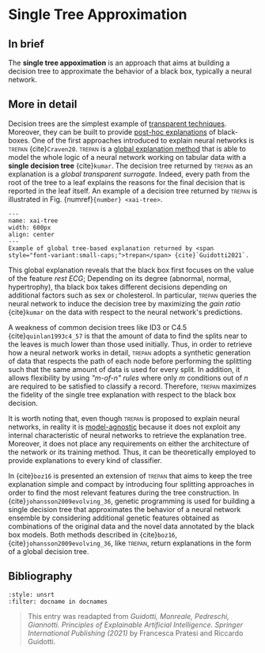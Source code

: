 # Single Tree Approximation

## In brief

The **single tree appoximation** is an approach that aims at building a decision tree to approximate the behavior of a black box, typically a neural network.

## More in detail

Decision trees are the simplest example of [transparent techniques](./blackbox_transparent.md). Moreover, they can be built to provide [post-hoc explanations](./blackbox_transparent.md) of black-boxes.
One of the first approaches introduced to explain neural networks is <span style="font-variant:small-caps;">trepan</span> {cite}`Craven20`.
<span style="font-variant:small-caps;">trepan</span> is a [global explanation method](./global_local.md) that is able to model the whole logic of a
neural network working on tabular data with a **single decision tree** {cite}`kumar`. The decision tree
returned by <span style="font-variant:small-caps;">trepan</span> as an explanation is a *global transparent surrogate*. Indeed, every
path from the root of the tree to a leaf explains the reasons for the final decision that is
reported in the leaf itself. An example of a decision tree returned by <span style="font-variant:small-caps;">trepan</span> is illustrated
in Fig. {numref}`{number} <xai-tree>`.

```{figure} ./tree.png
---
name: xai-tree
width: 600px
align: center
---
Example of global tree-based explanation returned by <span style="font-variant:small-caps;">trepan</span> {cite}`Guidotti2021`.
```


This global explanation reveals that the black box first focuses on the
value of the feature *rest ECG*; Depending on its degree (abnormal, normal,
hypertrophy), tha black box takes different decisions depending on additional factors such as sex or
cholesterol. 
In particular, <span style="font-variant:small-caps;">trepan</span> queries the neural network to induce the decision
tree by maximizing the *gain ratio* {cite}`kumar` on the data with respect to the neural network's predictions.

A weakness of common decision trees like ID3 or C4.5 {cite}`quinlan1993c4_57` is
that the amount of data to find the splits near to the leaves is much lower than those
used initially. 
Thus, in order to retrieve how a neural network works in detail,
<span style="font-variant:small-caps;">trepan</span> adopts a synthetic generation of data that respects the path of each node before
performing the splitting such that the same amount of data is used for every split. In
addition, it allows flexibility by using *"m-of-n" rules* where only *m* conditions out
of *n* are required to be satisfied to classify a record. Therefore, <span style="font-variant:small-caps;">trepan</span> maximizes
the fidelity of the single tree explanation with respect to the black box decision. 

It is worth noting that, even though <span style="font-variant:small-caps;">trepan</span> is proposed to explain neural networks, in reality it
is [model-agnostic](./model_specific.md) because it does not exploit any internal characteristic of neural
networks to retrieve the explanation tree. Moreover, it does not place any requirements on either the architecture of the network or its training method. Thus, it can be theoretically employed to
provide explanations to every kind of classifier.

In {cite}`boz16` is presented an extension of <span style="font-variant:small-caps;">trepan</span> that aims to keep the tree explanation
simple and compact by introducing four splitting approaches in order to find the
most relevant features during the tree construction. 
In {cite}`johansson2009evolving_36`, genetic programming is used for building a single decision tree that approximates the behavior of a neural
network ensemble by considering additional genetic features obtained as combinations of the original data and the novel data annotated by the black box models. Both
methods described in {cite}`boz16`, {cite}`johansson2009evolving_36`, like <span style="font-variant:small-caps;">trepan</span>, return explanations in the form of a global decision
tree.

## Bibliography

```{bibliography}
:style: unsrt
:filter: docname in docnames
```

> This entry was readapted from *Guidotti, Monreale, Pedreschi, Giannotti. Principles of Explainable Artificial Intelligence. Springer International Publishing (2021)* by Francesca Pratesi and Riccardo Guidotti.
